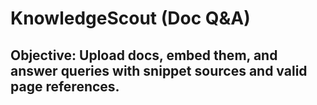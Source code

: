 # KnowledgeScout (Doc Q&A)
## Objective: Upload docs, embed them, and answer queries with snippet sources and valid page references.